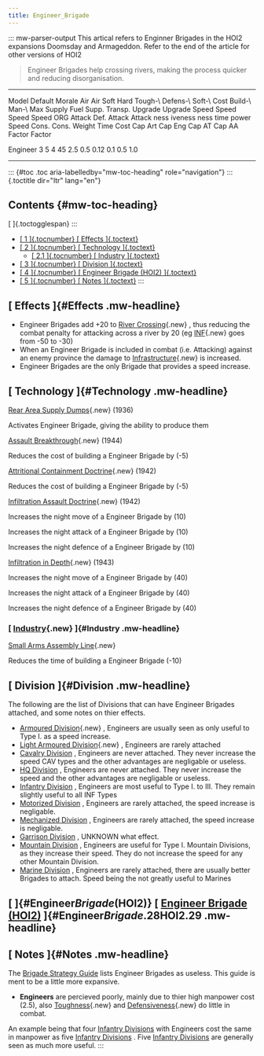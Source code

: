 ```yaml
---
title: Engineer_Brigade
---
```


::: mw-parser-output
This artical refers to Enginner Brigades in the HOI2 expansions Doomsday
and Armageddon. Refer to the end of the article for other versions of
HOI2

> Engineer Brigades help crossing rivers, making the process quicker and
> reducing disorganisation.

---

Model Default Morale Air Air Soft Hard Tough-\ Defens-\ Soft-\ Cost Build-\ Man-\ Max Supply Fuel Supp. Transp. Upgrade Upgrade Speed Speed Speed Speed
ORG Attack Def. Attack Attack ness iveness ness time power Speed Cons. Cons. Weight Time Cost Cap Art Cap Eng Cap AT Cap AA
Factor Factor

Engineer 3 5 4 45 2.5 0.5 0.12 0.1 0.5 1.0

---

::: {#toc .toc aria-labelledby="mw-toc-heading" role="navigation"}
::: {.toctitle dir="ltr" lang="en"}

## Contents {#mw-toc-heading}

[ ]{.toctogglespan}
:::

- [[ 1 ]{.tocnumber} [ Effects ]{.toctext}](#Effects)
- [[ 2 ]{.tocnumber} [ Technology ]{.toctext}](#Technology)
  - [[ 2.1 ]{.tocnumber} [ Industry ]{.toctext}](#Industry)
- [[ 3 ]{.tocnumber} [ Division ]{.toctext}](#Division)
- [[ 4 ]{.tocnumber} [ Engineer Brigade (HOI2)
  ]{.toctext}](#Engineer_Brigade_.28HOI2.29)
- [[ 5 ]{.tocnumber} [ Notes ]{.toctext}](#Notes)
  :::

## [ Effects ]{#Effects .mw-headline}

- Engineer Brigades add +20 to [River
  Crossing](/wiki/index.php?title=River_Crossing&action=edit&redlink=1 "River Crossing (page does not exist)"){.new}
  , thus reducing the combat penalty for attacking across a river by
  20 (eg
  [INF](/wiki/index.php?title=INF&action=edit&redlink=1 "INF (page does not exist)"){.new}
  goes from -50 to -30)
- When an Engineer Brigade is included in combat (i.e. Attacking)
  against an enemy province the damage to
  [Infrastructure](/wiki/index.php?title=Infrastructure&action=edit&redlink=1 "Infrastructure (page does not exist)"){.new}
  is increased.
- Engineer Brigades are the only Brigade that provides a speed
  increase.

## [ Technology ]{#Technology .mw-headline}

[Rear Area Supply
Dumps](/wiki/index.php?title=Rear_Area_Supply_Dumps&action=edit&redlink=1 "Rear Area Supply Dumps (page does not exist)"){.new}
(1936)

Activates Engineer Brigade, giving the ability to produce them

[Assault
Breakthrough](/wiki/index.php?title=Assault_Breakthrough&action=edit&redlink=1 "Assault Breakthrough (page does not exist)"){.new}
(1944)

Reduces the cost of building a Engineer Brigade by (-5)

[Attritional Containment
Doctrine](/wiki/index.php?title=Attritional_Containment_Doctrine&action=edit&redlink=1 "Attritional Containment Doctrine (page does not exist)"){.new}
(1942)

Reduces the cost of building a Engineer Brigade by (-5)

[Infiltration Assault
Doctrine](/wiki/index.php?title=Infiltration_Assault_Doctrine&action=edit&redlink=1 "Infiltration Assault Doctrine (page does not exist)"){.new}
(1942)

Increases the night move of a Engineer Brigade by (10)

Increases the night attack of a Engineer Brigade by (10)

Increases the night defence of a Engineer Brigade by (10)

[Infiltration in
Depth](/wiki/index.php?title=Infiltration_in_Depth&action=edit&redlink=1 "Infiltration in Depth (page does not exist)"){.new}
(1943)

Increases the night move of a Engineer Brigade by (40)

Increases the night attack of a Engineer Brigade by (40)

Increases the night defence of a Engineer Brigade by (40)

### [ [Industry](/wiki/index.php?title=Industry&action=edit&redlink=1 "Industry (page does not exist)"){.new} ]{#Industry .mw-headline}

[Small Arms Assembly
Line](/wiki/index.php?title=Small_Arms_Assembly_Line&action=edit&redlink=1 "Small Arms Assembly Line (page does not exist)"){.new}

Reduces the time of building a Engineer Brigade (-10)

## [ Division ]{#Division .mw-headline}

The following are the list of Divisions that can have Engineer Brigades
attached, and some notes on thier effects.

- [Armoured
  Division](/wiki/index.php?title=Armoured_Division&action=edit&redlink=1 "Armoured Division (page does not exist)"){.new}
  , Engineers are usually seen as only useful to Type I. as a speed
  increase.
- [Light Armoured
  Division](/wiki/index.php?title=Light_Armoured_Division&action=edit&redlink=1 "Light Armoured Division (page does not exist)"){.new}
  , Engineers are rarely attached
- [Cavalry Division](/wiki/Cavalry_Division "Cavalry Division") ,
  Engineers are never attached. They never increase the speed CAV
  types and the other advantages are negligable or useless.
- [HQ Division](/wiki/HQ_Division "HQ Division") , Engineers are never
  attached. They never increase the speed and the other advantages are
  negligable or useless.
- [Infantry Division](/wiki/Infantry_Division "Infantry Division") ,
  Engineers are most useful to Type I. to III. They remain slightly
  useful to all INF Types
- [Motorized Division](/wiki/Motorized_Division "Motorized Division")
  , Engineers are rarely attached, the speed increase is negligable.
- [Mechanized
  Division](/wiki/Mechanized_Division "Mechanized Division") ,
  Engineers are rarely attached, the speed increase is negligable.
- [Garrison Division](/wiki/Garrison_Division "Garrison Division") ,
  UNKNOWN what effect.
- [Mountain Division](/wiki/Mountain_Division "Mountain Division") ,
  Engineers are useful for Type I. Mountain Divisions, as they
  increase their speed. They do not increase the speed for any other
  Mountain Division.
- [Marine Division](/wiki/Marine_Division "Marine Division") ,
  Engineers are rarely attached, there are usually better Brigades to
  attach. Speed being the not greatly useful to Marines

## [ ]{#Engineer*Brigade*(HOI2)} [ [Engineer Brigade (HOI2)](</wiki/Engineer_Brigade_(HOI2)> "Engineer Brigade (HOI2)") ]{#Engineer*Brigade*.28HOI2.29 .mw-headline}

## [ Notes ]{#Notes .mw-headline}

The [Brigade Strategy
Guide](/wiki/Brigade_Strategy_Guide "Brigade Strategy Guide") lists
Engineer Brigades as useless. This guide is ment to be a little more
expansive.

- **Engineers** are percieved poorly, mainly due to thier high
  manpower cost (2.5), also
  [Toughness](/wiki/index.php?title=Toughness&action=edit&redlink=1 "Toughness (page does not exist)"){.new}
  and
  [Defensiveness](/wiki/index.php?title=Defensiveness&action=edit&redlink=1 "Defensiveness (page does not exist)"){.new}
  do little in combat.

An example being that four [Infantry
Divisions](/wiki/Infantry_Division "Infantry Division") with Engineers
cost the same in manpower as five [Infantry
Divisions](/wiki/Infantry_Division "Infantry Division") . Five [Infantry
Divisions](/wiki/Infantry_Division "Infantry Division") are generally
seen as much more useful.
:::
